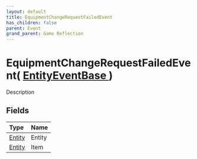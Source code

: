 ```yaml
---
layout: default
title: EquipmentChangeRequestFailedEvent
has_children: false
parent: Event
grand_parent: Game Reflection
---
```

# EquipmentChangeRequestFailedEvent( [ EntityEventBase ](/riftbreaker-wiki/docs/game-reflection/events/entity_event_base/) )
Description 

## Fields

| Type | Name |
|:----------|:--------------|
| [Entity](/riftbreaker-wiki/docs/game-reflection/classes/entity/) | Entity |
| [Entity](/riftbreaker-wiki/docs/game-reflection/classes/entity/) | Item |

